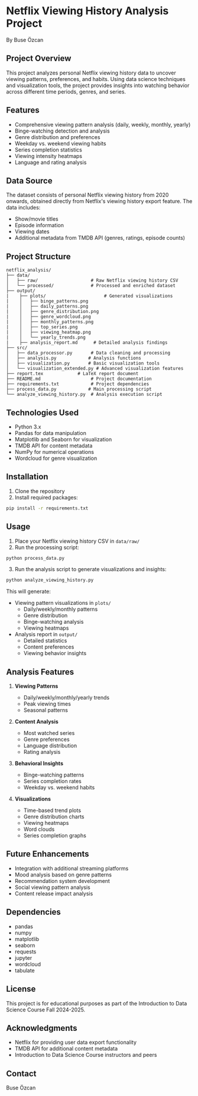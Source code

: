 # Netflix Viewing History Analysis Project
By Buse Özcan

## Project Overview
This project analyzes personal Netflix viewing history data to uncover viewing patterns, preferences, and habits. Using data science techniques and visualization tools, the project provides insights into watching behavior across different time periods, genres, and series.

## Features
- Comprehensive viewing pattern analysis (daily, weekly, monthly, yearly)
- Binge-watching detection and analysis
- Genre distribution and preferences
- Weekday vs. weekend viewing habits
- Series completion statistics
- Viewing intensity heatmaps
- Language and rating analysis

## Data Source
The dataset consists of personal Netflix viewing history from 2020 onwards, obtained directly from Netflix's viewing history export feature. The data includes:
- Show/movie titles
- Episode information
- Viewing dates
- Additional metadata from TMDB API (genres, ratings, episode counts)

## Project Structure
```
netflix_analysis/
├── data/
│   ├── raw/                    # Raw Netflix viewing history CSV
│   └── processed/              # Processed and enriched dataset
├── output/  
|    ├── plots/                      # Generated visualizations
|    │   ├── binge_patterns.png
|    │   ├── daily_patterns.png
|    │   ├── genre_distribution.png
|    │   ├── genre_wordcloud.png
|    │   ├── monthly_patterns.png
|    │   ├── top_series.png
|    │   ├── viewing_heatmap.png
|    │   └── yearly_trends.png
|    ├── analysis_report.md      # Detailed analysis findings
├── src/
│   ├── data_processor.py       # Data cleaning and processing
│   ├── analysis.py            # Analysis functions
│   ├── visualization.py       # Basic visualization tools
│   └── visualization_extended.py # Advanced visualization features
├── report.tex             # LaTeX report document
├── README.md                   # Project documentation
├── requirements.txt            # Project dependencies
├── process_data.py            # Main processing script
└── analyze_viewing_history.py  # Analysis execution script
```

## Technologies Used
- Python 3.x
- Pandas for data manipulation
- Matplotlib and Seaborn for visualization
- TMDB API for content metadata
- NumPy for numerical operations
- Wordcloud for genre visualization

## Installation
1. Clone the repository
2. Install required packages: 
```bash
pip install -r requirements.txt
```

## Usage
1. Place your Netflix viewing history CSV in `data/raw/`
2. Run the processing script: 
```bash
python process_data.py
```
3. Run the analysis script to generate visualizations and insights:
```bash
python analyze_viewing_history.py
```

This will generate:
- Viewing pattern visualizations in `plots/`
  - Daily/weekly/monthly patterns
  - Genre distribution
  - Binge-watching analysis
  - Viewing heatmaps
- Analysis report in `output/`
  - Detailed statistics
  - Content preferences
  - Viewing behavior insights

## Analysis Features
1. **Viewing Patterns**
   - Daily/weekly/monthly/yearly trends
   - Peak viewing times
   - Seasonal patterns

2. **Content Analysis**
   - Most watched series
   - Genre preferences
   - Language distribution
   - Rating analysis

3. **Behavioral Insights**
   - Binge-watching patterns
   - Series completion rates
   - Weekday vs. weekend habits

4. **Visualizations**
   - Time-based trend plots
   - Genre distribution charts
   - Viewing heatmaps
   - Word clouds
   - Series completion graphs

## Future Enhancements
- Integration with additional streaming platforms
- Mood analysis based on genre patterns
- Recommendation system development
- Social viewing pattern analysis
- Content release impact analysis

## Dependencies
- pandas
- numpy
- matplotlib
- seaborn
- requests
- jupyter
- wordcloud
- tabulate

## License
This project is for educational purposes as part of the Introduction to Data Science Course Fall 2024-2025.

## Acknowledgments
- Netflix for providing user data export functionality
- TMDB API for additional content metadata
- Introduction to Data Science Course instructors and peers

## Contact
Buse Özcan

